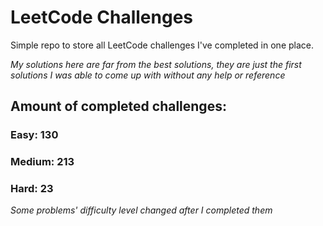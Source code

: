 
# LeetCode Challenges

Simple repo to store all LeetCode challenges I've completed in one place.

<i>My solutions here are far from the best solutions, they are just the first solutions I was able to come up with without any help or reference</i>

## Amount of completed challenges:

### Easy: 130

### Medium: 213

### Hard: 23

<i>Some problems' difficulty level changed after I completed them</i>
